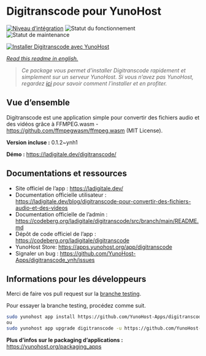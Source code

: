 <!--
N.B.: This README was automatically generated by https://github.com/YunoHost/apps/tree/master/tools/README-generator
It shall NOT be edited by hand.
-->

# Digitranscode pour YunoHost

[![Niveau d’intégration](https://dash.yunohost.org/integration/digitranscode.svg)](https://dash.yunohost.org/appci/app/digitranscode) ![Statut du fonctionnement](https://ci-apps.yunohost.org/ci/badges/digitranscode.status.svg) ![Statut de maintenance](https://ci-apps.yunohost.org/ci/badges/digitranscode.maintain.svg)

[![Installer Digitranscode avec YunoHost](https://install-app.yunohost.org/install-with-yunohost.svg)](https://install-app.yunohost.org/?app=digitranscode)

*[Read this readme in english.](./README.md)*

> *Ce package vous permet d’installer Digitranscode rapidement et simplement sur un serveur YunoHost.
Si vous n’avez pas YunoHost, regardez [ici](https://yunohost.org/#/install) pour savoir comment l’installer et en profiter.*

## Vue d’ensemble

Digitranscode est une application simple pour convertir des fichiers audio et des vidéos grâce à FFMPEG.wasm - https://github.com/ffmpegwasm/ffmpeg.wasm (MIT License).


**Version incluse :** 0.1.2~ynh1

**Démo :** https://ladigitale.dev/digitranscode/
## Documentations et ressources

* Site officiel de l’app : <https://ladigitale.dev/>
* Documentation officielle utilisateur : <https://ladigitale.dev/blog/digitranscode-pour-convertir-des-fichiers-audio-et-des-videos>
* Documentation officielle de l’admin : <https://codeberg.org/ladigitale/digitranscode/src/branch/main/README.md>
* Dépôt de code officiel de l’app : <https://codeberg.org/ladigitale/digitranscode>
* YunoHost Store: <https://apps.yunohost.org/app/digitranscode>
* Signaler un bug : <https://github.com/YunoHost-Apps/digitranscode_ynh/issues>

## Informations pour les développeurs

Merci de faire vos pull request sur la [branche testing](https://github.com/YunoHost-Apps/digitranscode_ynh/tree/testing).

Pour essayer la branche testing, procédez comme suit.

``` bash
sudo yunohost app install https://github.com/YunoHost-Apps/digitranscode_ynh/tree/testing --debug
ou
sudo yunohost app upgrade digitranscode -u https://github.com/YunoHost-Apps/digitranscode_ynh/tree/testing --debug
```

**Plus d’infos sur le packaging d’applications :** <https://yunohost.org/packaging_apps>